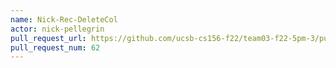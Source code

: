 ```yaml
---
name: Nick-Rec-DeleteCol
actor: nick-pellegrin
pull_request_url: https://github.com/ucsb-cs156-f22/team03-f22-5pm-3/pull/62
pull_request_num: 62
---
```

